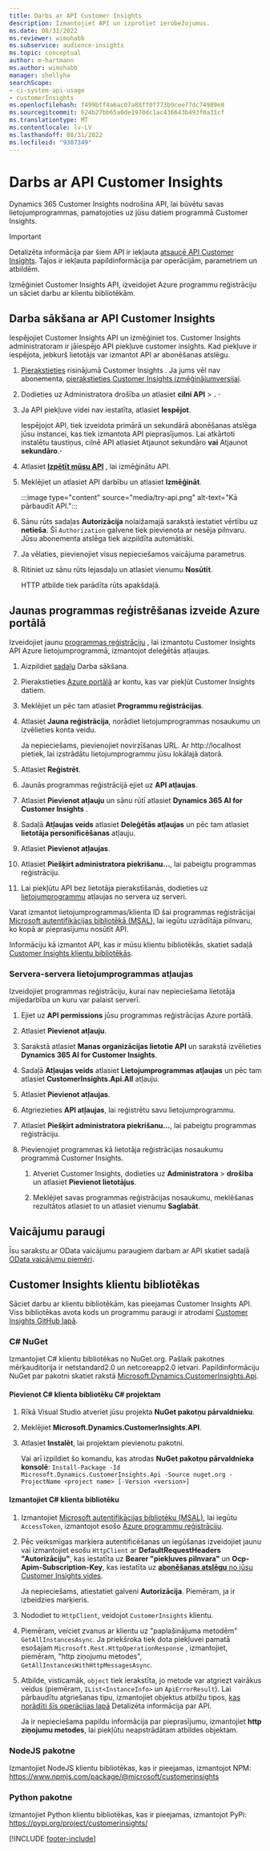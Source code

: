 ```yaml
---
title: Darbs ar API Customer Insights
description: Izmantojiet API un izprotiet ierobežojumus.
ms.date: 08/31/2022
ms.reviewer: wimohabb
ms.subservice: audience-insights
ms.topic: conceptual
author: m-hartmann
ms.author: wimohabb
manager: shellyha
searchScope:
- ci-system-api-usage
- customerInsights
ms.openlocfilehash: f499bff4a6ac07a88ff0f773b9cee77dc74989e8
ms.sourcegitcommit: 624b27bb65a0de1970dc1ac436643b493f0a31cf
ms.translationtype: MT
ms.contentlocale: lv-LV
ms.lasthandoff: 08/31/2022
ms.locfileid: "9387349"
---
```

# <a name="work-with-customer-insights-apis"></a>Darbs ar API Customer Insights

Dynamics 365 Customer Insights nodrošina API, lai būvētu savas lietojumprogrammas, pamatojoties uz jūsu datiem programmā Customer Insights.

> [!IMPORTANT]
> Detalizēta informācija par šiem API ir iekļauta [atsaucē API Customer Insights](https://developer.ci.ai.dynamics.com/api-details#api=CustomerInsights). Tajos ir iekļauta papildinformācija par operācijām, parametriem un atbildēm.

Izmēģiniet Customer Insights API, izveidojiet Azure programmu reģistrāciju un sāciet darbu ar klientu bibliotēkām.

## <a name="get-started-trying-the-customer-insights-apis"></a>Darba sākšana ar API Customer Insights

Iespējojiet Customer Insights API un izmēģiniet tos. Customer Insights administratoram ir jāiespējo API piekļuve customer insights. Kad piekļuve ir iespējota, jebkurš lietotājs var izmantot API ar abonēšanas atslēgu.

1. [Pierakstieties](https://home.ci.ai.dynamics.com) risinājumā Customer Insights . Ja jums vēl nav abonementa, [pierakstieties Customer Insights izmēģinājumversijai](https://aka.ms/tryci).

1. Dodieties uz Administratora drošība un atlasiet **cilni API** > **.** **·**

1. Ja API piekļuve videi nav iestatīta, atlasiet **Iespējot**.

   Iespējojot API, tiek izveidota primārā un sekundārā abonēšanas atslēga jūsu instancei, kas tiek izmantota API pieprasījumos. Lai atkārtoti instalētu taustiņus, cilnē API atlasiet Atjaunot sekundāro **vai** Atjaunot **sekundāro**.**·**

1. Atlasiet [**Izpētīt mūsu API**](https://developer.ci.ai.dynamics.com/api-details#api=CustomerInsights&operation=Get-all-instances) , lai izmēģinātu API.

1. Meklējiet un atlasiet API darbību un atlasiet **Izmēģināt**.

   :::image type="content" source="media/try-api.png" alt-text="Kā pārbaudīt API.":::

1. Sānu rūts sadaļas **Autorizācija** nolaižamajā sarakstā iestatiet vērtību uz **netieša**. Šī `Authorization` galvene tiek pievienota ar nesēja pilnvaru. Jūsu abonementa atslēga tiek aizpildīta automātiski.
  
1. Ja vēlaties, pievienojiet visus nepieciešamos vaicājuma parametrus.

1. Ritiniet uz sānu rūts lejasdaļu un atlasiet vienumu **Nosūtīt**.

   HTTP atbilde tiek parādīta rūts apakšdaļā.

## <a name="create-a-new-app-registration-in-the-azure-portal"></a>Jaunas programmas reģistrēšanas izveide Azure portālā

Izveidojiet jaunu [programmas reģistrāciju](/graph/auth-register-app-v2) , lai izmantotu Customer Insights API Azure lietojumprogrammā, izmantojot deleģētās atļaujas.

1. Aizpildiet [sadaļu](#get-started-trying-the-customer-insights-apis) Darba sākšana.

1. Pierakstieties [Azure portālā](https://portal.azure.com) ar kontu, kas var piekļūt Customer Insights datiem.

1. Meklējiet un pēc tam atlasiet **Programmu reģistrācijas**.

1. Atlasiet **Jauna reģistrācija**, norādiet lietojumprogrammas nosaukumu un izvēlieties konta veidu.

   Ja nepieciešams, pievienojiet novirzīšanas URL. Ar http://localhost pietiek, lai izstrādātu lietojumprogrammu jūsu lokālajā datorā.

1. Atlasiet **Reģistrēt**.

1. Jaunās programmas reģistrācijā ejiet uz **API atļaujas**.

1. Atlasiet **Pievienot atļauju** un sānu rūtī atlasiet **Dynamics 365 AI for Customer Insights** .

1. Sadaļā **Atļaujas veids** atlasiet **Deleģētās atļaujas** un pēc tam atlasiet **lietotāja personificēšanas** atļauju.

1. Atlasiet **Pievienot atļaujas**.

1. Atlasiet **Piešķirt administratora piekrišanu...**, lai pabeigtu programmas reģistrāciju.

1. Lai piekļūtu API bez lietotāja pierakstīšanās, dodieties uz [lietojumprogrammu](#server-to-server-application-permissions) atļaujas no servera uz serveri.

Varat izmantot lietojumprogrammas/klienta ID šai programmas reģistrācijai [Microsoft autentifikācijas bibliotēkā (MSAL),](/azure/active-directory/develop/msal-overview) lai iegūtu uzrādītāja pilnvaru, ko kopā ar pieprasījumu nosūtīt API.

<!-- :::image type="content" source="media/grant-admin-consent.gif" alt-text="How to grant admin consent."::: -->

Informāciju kā izmantot API, kas ir mūsu klientu bibliotēkās, skatiet sadaļā [Customer Insights klientu bibliotēkās](#customer-insights-client-libraries).

### <a name="server-to-server-application-permissions"></a>Servera-servera lietojumprogrammas atļaujas

Izveidojiet programmas reģistrāciju, kurai nav nepieciešama lietotāja mijiedarbība un kuru var palaist serverī.

1. Ejiet uz **API permissions** jūsu programmas reģistrācijas Azure portālā.

1. Atlasiet **Pievienot atļauju**.

1. Sarakstā atlasiet **Manas organizācijas lietotie API** un sarakstā izvēlieties **Dynamics 365 AI for Customer Insights**.

1. Sadaļā **Atļaujas veids** atlasiet **Lietojumprogrammas atļaujas** un pēc tam atlasiet **CustomerInsights.Api.All** atļauju.

1. Atlasiet **Pievienot atļaujas**.

1. Atgriezieties **API atļaujas**, lai reģistrētu savu lietojumprogrammu.

1. Atlasiet **Piešķirt administratora piekrišanu...**, lai pabeigtu programmas reģistrāciju.

   <!--  :::image type="content" source="media/grant-admin-consent.gif" alt-text="How to grant admin consent."::: -->

1. Pievienojiet programmas kā lietotāja reģistrācijas nosaukumu programmā Customer Insights.

   1. Atveriet Customer Insights, dodieties uz **Administratora** > **drošība** un atlasiet **Pievienot lietotājus**.

   1. Meklējiet savas programmas reģistrācijas nosaukumu, meklēšanas rezultātos atlasiet to un atlasiet vienumu **Saglabāt**.

## <a name="sample-queries"></a>Vaicājumu paraugi

Īsu sarakstu ar OData vaicājumu paraugiem darbam ar API skatiet sadaļā [OData vaicājumu piemēri](odata-examples.md).

## <a name="customer-insights-client-libraries"></a>Customer Insights klientu bibliotēkas

Sāciet darbu ar klientu bibliotēkām, kas pieejamas Customer Insights API. Viss bibliotēkas avota kods un programmu paraugi ir atrodami [Customer Insights GitHub lapā](https://github.com/microsoft/Dynamics365-CustomerInsights-Client-Libraries).

### <a name="c-nuget"></a>C# NuGet

Izmantojiet C# klientu bibliotēkas no NuGet.org. Pašlaik pakotnes mērķauditorija ir netstandard2.0 un netcoreapp2.0 ietvari. Papildinformāciju NuGet par pakotni skatiet rakstā [Microsoft.Dynamics.CustomerInsights.Api](https://www.nuget.org/packages/Microsoft.Dynamics.CustomerInsights.Api/).

#### <a name="add-the-c-client-library-to-a-c-project"></a>Pievienot C# klienta bibliotēku C# projektam

1. Rīkā Visual Studio atveriet jūsu projekta **NuGet pakotņu pārvaldnieku**.

1. Meklējiet **Microsoft.Dynamics.CustomerInsights.API**.

1. Atlasiet **Instalēt**, lai projektam pievienotu pakotni.

   Vai arī izpildiet šo komandu, kas atrodas **NuGet pakotņu pārvaldnieka konsolē**: `Install-Package -Id Microsoft.Dynamics.CustomerInsights.Api -Source nuget.org -ProjectName <project name> [-Version <version>]`

   <!--  :::image type="content" source="media/visual-studio-nuget-package.gif" alt-text="Add NuGet package to Visual Studio project."::: -->

#### <a name="use-the-c-client-library"></a>Izmantojiet C# klienta bibliotēku

1. Izmantojiet [Microsoft autentifikācijas bibliotēku (MSAL)](/azure/active-directory/develop/msal-overview), lai iegūtu `AccessToken`, izmantojot esošo [Azure programmu reģistrāciju](#create-a-new-app-registration-in-the-azure-portal).

1. Pēc veiksmīgas marķiera autentificēšanas un iegūšanas izveidojiet jaunu vai izmantojiet esošu `HttpClient` ar **DefaultRequestHeaders "Autorizāciju"**, kas iestatīta uz **Bearer "piekļuves pilnvara"** un **Ocp-Apim-Subscription-Key**, kas iestatīta uz [**abonēšanas atslēgu** no jūsu Customer Insights vides](#get-started-trying-the-customer-insights-apis).   

   Ja nepieciešams, atiestatiet galveni **Autorizācija**. Piemēram, ja ir izbeidzies marķieris.

1. Nododiet to `HttpClient`, veidojot `CustomerInsights` klientu.

   <!--   :::image type="content" source="media/httpclient-sample.png" alt-text="Sample of httpclient."::: -->

1. Piemēram, veiciet zvanus ar klientu uz "paplašinājuma metodēm" `GetAllInstancesAsync`. Ja priekšroka tiek dota piekļuvei pamatā esošajam `Microsoft.Rest.HttpOperationResponse` , izmantojiet, piemēram, "http ziņojumu metodes", `GetAllInstancesWithHttpMessagesAsync`.

1. Atbilde, visticamāk, `object` tiek ierakstīta, jo metode var atgriezt vairākus veidus (piemēram, `IList<InstanceInfo>` un `ApiErrorResult`). Lai pārbaudītu atgriešanas tipu, izmantojiet objektus atbilžu tipos, [kas norādīti šīs operācijas lapā](https://developer.ci.ai.dynamics.com/api-details#api=CustomerInsights) Detalizēta informācija par API.

   Ja ir nepieciešama papildu informācija par pieprasījumu, izmantojiet **http ziņojumu metodes**, lai piekļūtu neapstrādātam atbildes objektam.

### <a name="nodejs-package"></a>NodeJS pakotne

Izmantojiet NodeJS klientu bibliotēkas, kas ir pieejamas, izmantojot NPM: https://www.npmjs.com/package/@microsoft/customerinsights

### <a name="python-package"></a>Python pakotne

Izmantojiet Python klientu bibliotēkas, kas ir pieejamas, izmantojot PyPi: https://pypi.org/project/customerinsights/

[!INCLUDE [footer-include](includes/footer-banner.md)]
